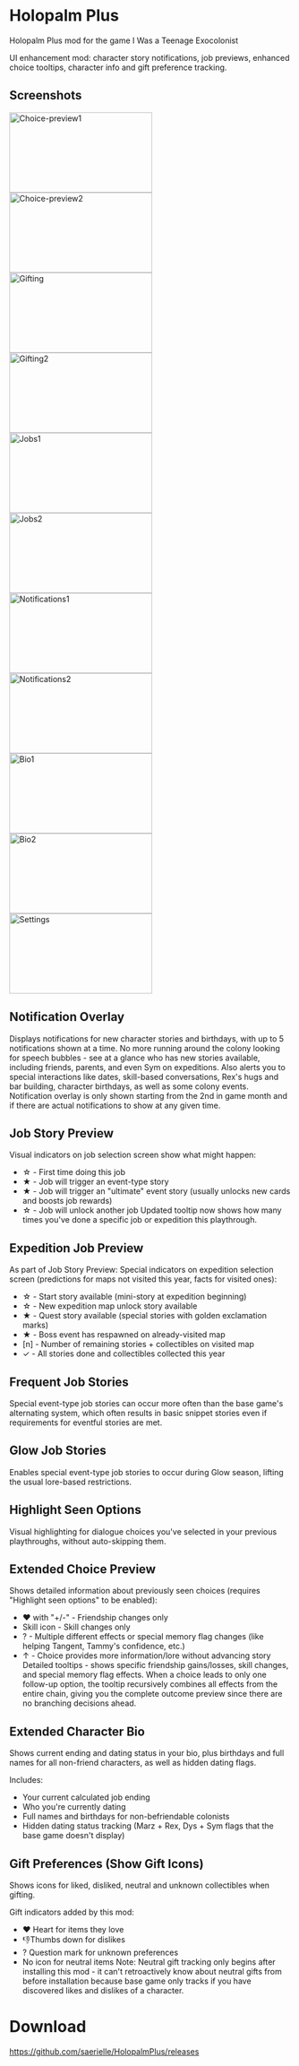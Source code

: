 # Holopalm Plus
Holopalm Plus mod for the game I Was a Teenage Exocolonist

UI enhancement mod: character story notifications, job previews, enhanced choice tooltips, character info and gift preference tracking.

## Screenshots
<img width="255" height="143" alt="Choice-preview1" src="https://github.com/user-attachments/assets/501fffab-7a78-4981-9ede-f2796d5021bd" />
<img width="255" height="143" alt="Choice-preview2" src="https://github.com/user-attachments/assets/11e8652f-8fbe-4547-894d-0bf8437ee46a" />
<img width="255" height="143" alt="Gifting" src="https://github.com/user-attachments/assets/185f65c3-999c-4b18-88b4-61fcc430da6a" />
<img width="255" height="143" alt="Gifting2" src="https://github.com/user-attachments/assets/c7ef8e40-e476-45c2-b283-d4a8e9de7e7b" />
<img width="255" height="143" alt="Jobs1" src="https://github.com/user-attachments/assets/59c0d935-34c6-4a08-884a-46898583e8b3" />
<img width="255" height="143" alt="Jobs2" src="https://github.com/user-attachments/assets/6d5e40ec-51d9-489d-89d1-e7697f7b5657" />
<img width="255" height="143" alt="Notifications1" src="https://github.com/user-attachments/assets/cf9acfda-7944-49b4-9916-67358ef8d0d9" />
<img width="255" height="143" alt="Notifications2" src="https://github.com/user-attachments/assets/2cfc7413-8c6d-4ff1-8a72-77b707af4283" />
<img width="255" height="143" alt="Bio1" src="https://github.com/user-attachments/assets/ae4dcc45-e579-46fa-a0e1-8d14fb33fd9a" />
<img width="255" height="143" alt="Bio2" src="https://github.com/user-attachments/assets/e8638246-af75-4bed-8438-43e6e11e9991" />
<img width="255" height="143" alt="Settings" src="https://github.com/user-attachments/assets/358830f7-aa52-4846-b5a9-a9b765aa6388" />

## Notification Overlay
Displays notifications for new character stories and birthdays, with up to 5 notifications shown at a time. No more running around the colony looking for speech bubbles - see at a glance who has new stories available, including friends, parents, and even Sym on expeditions. Also alerts you to special interactions like dates, skill-based conversations, Rex's hugs and bar building, character birthdays, as well as some colony events. Notification overlay is only shown starting from the 2nd in game month and if there are actual notifications to show at any given time.

## Job Story Preview
Visual indicators on job selection screen show what might happen:
- ☆ - First time doing this job
- ★ - Job will trigger an event-type story
- ★ - Job will trigger an "ultimate" event story (usually unlocks new cards and boosts job rewards)
- ☆ - Job will unlock another job
Updated tooltip now shows how many times you've done a specific job or expedition this playthrough.

## Expedition Job Preview
As part of Job Story Preview: Special indicators on expedition selection screen (predictions for maps not visited this year, facts for visited ones):
- ☆ - Start story available (mini-story at expedition beginning)
- ☆ - New expedition map unlock story available
- ★ - Quest story available (special stories with golden exclamation marks)
- ★ - Boss event has respawned on already-visited map
- [n] - Number of remaining stories + collectibles on visited map
- ✓ - All stories done and collectibles collected this year

## Frequent Job Stories
Special event-type job stories can occur more often than the base game's alternating system, which often results in basic snippet stories even if requirements for eventful stories are met.

## Glow Job Stories
Enables special event-type job stories to occur during Glow season, lifting the usual lore-based restrictions.

## Highlight Seen Options
Visual highlighting for dialogue choices you've selected in your previous playthroughs, without auto-skipping them.

## Extended Choice Preview
Shows detailed information about previously seen choices (requires "Highlight seen options" to be enabled):
- ❤ with "+/-" - Friendship changes only
- Skill icon - Skill changes only
- ? - Multiple different effects or special memory flag changes (like helping Tangent, Tammy's confidence, etc.)
- ↑ - Choice provides more information/lore without advancing story
Detailed tooltips - shows specific friendship gains/losses, skill changes, and special memory flag effects. When a choice leads to only one follow-up option, the tooltip recursively combines all effects from the entire chain, giving you the complete outcome preview since there are no branching decisions ahead.

## Extended Character Bio
Shows current ending and dating status in your bio, plus birthdays and full names for all non-friend characters, as well as hidden dating flags.

Includes:
- Your current calculated job ending
- Who you're currently dating
- Full names and birthdays for non-befriendable colonists
- Hidden dating status tracking (Marz + Rex, Dys + Sym flags that the base game doesn't display)

## Gift Preferences (Show Gift Icons)
Shows icons for liked, disliked, neutral and unknown collectibles when gifting.

Gift indicators added by this mod:
- ❤ Heart for items they love
- 👎Thumbs down for dislikes
-  ? Question mark for unknown preferences
- No icon for neutral items
Note: Neutral gift tracking only begins after installing this mod - it can't retroactively know about neutral gifts from before installation because base game only tracks if you have discovered likes and dislikes of a character.

# Download
https://github.com/saerielle/HolopalmPlus/releases
